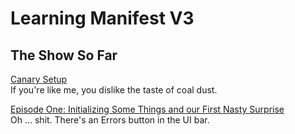 # Learning Manifest V3

## The Show So Far

[Canary Setup](https://github.com/kentbrew/learning-manifest-v3/blob/master/canary_setup.md)<br>
If you're like me, you dislike the taste of coal dust.

[Episode One: Initializing Some Things and our First Nasty Surprise](https://github.com/kentbrew/learning-manifest-v3/blob/master/ep_001.md)<br>
Oh ... shit. There's an Errors button in the UI bar.
